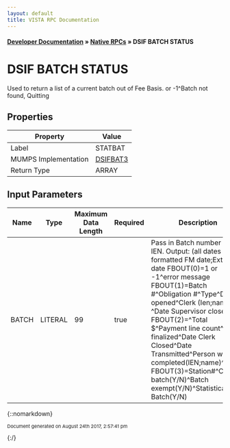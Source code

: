 ```yaml
---
layout: default
title: VISTA RPC Documentation
---
```


#### [Developer Documentation](../index) &#187; [Native RPCs](TableOfContents) &#187; DSIF BATCH STATUS<br/>
# DSIF BATCH STATUS

Used to return a list of a current batch out of Fee Basis. or -1^Batch not found,  Quitting

## Properties

Property | Value
--- | ---
Label | STATBAT
MUMPS Implementation | [DSIFBAT3](http://code.osehra.org/dox/Routine_DSIFBAT3_source.html)
Return Type | ARRAY


## Input Parameters

Name | Type | Maximum Data Length | Required | Description
--- | --- | --- | --- | ---
BATCH | LITERAL | 99 | true | Pass in Batch number not IEN.  Output:   (all dates in formatted FM date;External date FBOUT(0)&#x3D;1 or -1^error message FBOUT(1)&#x3D;Batch #^Obligation #^Type^Date opened^Clerk (Ien;name)            ^Date Supervisor closed FBOUT(2)&#x3D;^Total $^Payment line count^Date finalized^Date Clerk           Closed^Date Transmitted^Person who completed(IEN;name)^Status FBOUT(3)&#x3D;Station#^CNH batch(Y/N)^Batch exempt(Y/N)^Statistical Batch(Y/N)



{::nomarkdown} <br/><p style="font-size: 11px">Document generated on August 24th 2017, 2:57:41 pm</p>{:/}